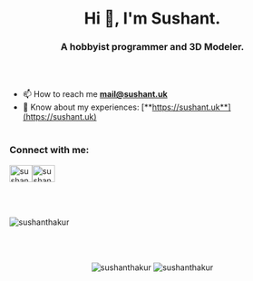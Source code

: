 <h1 align="center">Hi 👋, I'm Sushant.</h1>
<h3 align="center">A hobbyist programmer and 3D Modeler.</h3>
<br /><br />

- 📫 How to reach me [**mail@sushant.uk**](mailto:mail@sushant.uk)
- 📄 Know about my experiences: [**https://sushant.uk**](https://sushant.uk)
<br /><br />

<h3 align="left">Connect with me:</h3>
<p align="left">
  <a href="https://linkedin.com/in/sushanthakur" target="blank"
    ><img
      align="center"
      src="https://raw.githubusercontent.com/rahuldkjain/github-profile-readme-generator/master/src/images/icons/Social/linked-in-alt.svg"
      alt="sushanthakur"
      height="30"
      width="40" /></a
  ><a href="https://instagram.com/sushant_404" target="blank"
    ><img
      align="center"
      src="https://raw.githubusercontent.com/rahuldkjain/github-profile-readme-generator/master/src/images/icons/Social/instagram.svg"
      alt="sushant_404"
      height="30"
      width="40"
  /></a>
</p>
<br />
<br />
<p align="left">
  <img
    src="https://komarev.com/ghpvc/?username=sushanthakur&label=Profile%20views&color=0e75b6&style=flat"
    alt="sushanthakur" />
</p>
<br /><br />
<p align="center">
  <img
    align="center"
    src="https://github-readme-streak-stats.herokuapp.com/?user=sushanthakur&"
    alt="sushanthakur" />
  <img align="center" src="https://github-readme-stats.vercel.app/api/top-langs?username=sushanthakur&show_icons=true&locale=en&layout=compact" alt="sushanthakur" />
</p>
